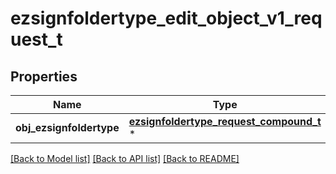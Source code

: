 # ezsignfoldertype_edit_object_v1_request_t

## Properties
Name | Type | Description | Notes
------------ | ------------- | ------------- | -------------
**obj_ezsignfoldertype** | [**ezsignfoldertype_request_compound_t**](ezsignfoldertype_request_compound.md) \* |  | 

[[Back to Model list]](../README.md#documentation-for-models) [[Back to API list]](../README.md#documentation-for-api-endpoints) [[Back to README]](../README.md)


